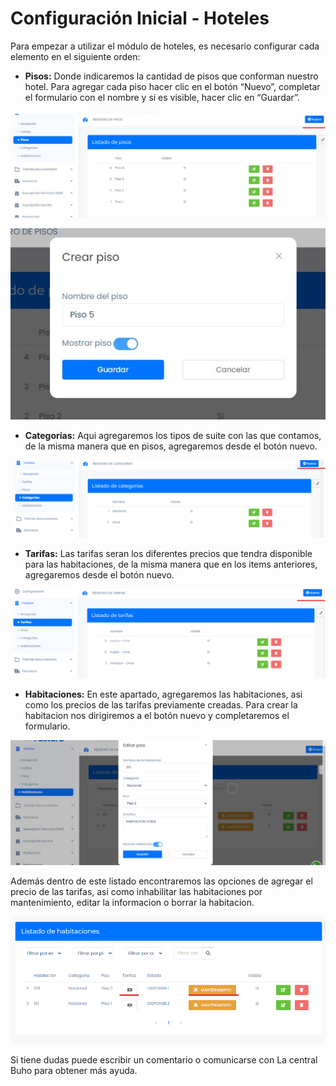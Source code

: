 # Configuración Inicial - Hoteles

Para empezar a utilizar el módulo de hoteles, es necesario configurar cada elemento en el siguiente orden:

* **Pisos:** Donde indicaremos la cantidad de pisos que conforman nuestro hotel. Para agregar cada piso hacer clic en el botón “Nuevo”, completar el formulario con el nombre y si es visible, hacer clic en “Guardar”.

![Alt text](img/hoteles-2.jpg)

![Alt text](img/hoteles-1.jpg)

* **Categorías:** Aqui agregaremos los tipos de suite con las que contamos, de la misma manera que en pisos, agregaremos desde el botón nuevo.

![Alt text](img/Hoteles_3.png)

* **Tarifas:** Las tarifas seran los diferentes precios que tendra disponible para las habitaciones, de la misma manera que en los items anteriores, agregaremos desde el botón nuevo.

![Alt text](img/Hoteles_4.png)

* **Habitaciones:** En este apartado, agregaremos las habitaciones, asi como los precios de las tarifas previamente creadas. Para crear la habitacion nos dirigiremos a el botón nuevo y completaremos el formulario.

![Alt text](img/Hoteles_5.png)

Además dentro de este listado encontraremos las opciones de agregar el precio de las tarifas, asi como inhabilitar las habitaciones por mantenimiento, editar la informacion o borrar la habitacion.

![Alt text](img/Hoteles_6.png)

Si tiene dudas puede escribir un comentario o comunicarse con La central Buho para obtener más ayuda.
